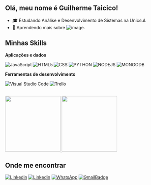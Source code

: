 ## Olá, meu nome é Guilherme Taicico!

- 🎓 Estudando Análise e Desenvolvimento de Sistemas na Unicsul.
- 🌱 Aprendendo mais sobre ![image](https://img.shields.io/badge/Ruby-333333?style=flat&logo=react&logoColor=CC342D).

## Minhas Skills

**Aplicações e dados**

![JavaScript](https://img.shields.io/badge/-JavaScript-333333?style=flat&logo=javascript)
![HTML5](https://img.shields.io/badge/-HTML5-333333?style=flat&logo=HTML5)
![CSS](https://img.shields.io/badge/-CSS-333333?style=flat&logo=CSS3&logoColor=1572B6)
![PYTHON](https://img.shields.io/badge/Python-333333?style=flat&logo=python&logoColor=3776AB)
![NODEJS](https://img.shields.io/badge/Node.js-333333?style=flat&logo=node.js&logoColor=43853D)
![MONGODB](https://img.shields.io/badge/MongoDB-333333?style=flat&logo=mongodb&logoColor=4EA94B)

**Ferramentas de desenvolvimento**

![Visual Studio Code](https://img.shields.io/badge/-Visual%20Studio%20Code-333333?style=flat&logo=visual-studio-code&logoColor=007ACC)
![Trello](https://img.shields.io/badge/-Trello-333333?style=flat&logo=trello&logoColor=007ACC)

<br/>

<a href="https://github.com/guizin001">
  <img height="180em" src="https://github-readme-stats.vercel.app/api?username=guizin001&theme=dark&show_icons=true"/>
  <img height="180em" src="https://github-readme-stats.vercel.app/api/top-langs/?username=guizin001&layout=compact&theme=dark&show_icons=true" />
</a>

## Onde me encontrar

[![Linkedin](https://img.shields.io/badge/-Linkedin-333333?style=flat&logo=Linkedin&logoColor=0077B5&link=https://www.linkedin.com/in/guitaicico/)](https://www.linkedin.com/in/guitaicico/)
[![Linkedin](https://img.shields.io/badge/Instagram-333333?style=flat&logo=instagram&logoColor=E4405F&link=https://www.instagram.com/guitaicicoo/)](https://www.instagram.com/guitaicicoo/)
[![WhatsApp](https://img.shields.io/badge/WhatsApp-333333?style=flat&logo=whatsapp&logoColor=25D366link=https://wa.me/5511961418352)]()
[![GmailBadge](https://img.shields.io/badge/-Gmail-333333?style=flat&logo=Gmail&logoColor=D14836&link=mailto:gzdevx@gmail.com)](mailto:gzdevx@gmail.com)
